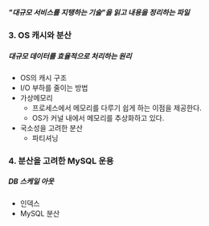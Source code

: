 ##### "대규모 서비스를 지탱하는 기술"을 읽고 내용을 정리하는 파일
### 3. OS 캐시와 분산
##### 대규모 데이터를 효율적으로 처리하는 원리
- OS의 캐시 구조
- I/O 부하를 줄이는 방법
- 가상메모리
  - 프로세스에서 메모리를 다루기 쉽게 하는 이점을 제공한다.
  - OS가 커널 내에서 메모리를 추상화하고 있다.
- 국소성을 고려한 분산
  - 파티셔닝

### 4. 분산을 고려한 MySQL 운용
##### DB 스케일 아웃
- 인덱스
- MySQL 분산

